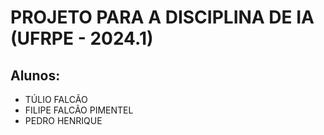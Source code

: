 # PROJETO PARA A DISCIPLINA DE IA (UFRPE - 2024.1)

## Alunos: 

- TÚLIO FALCÃO
- FILIPE FALCÃO PIMENTEL
- PEDRO HENRIQUE
